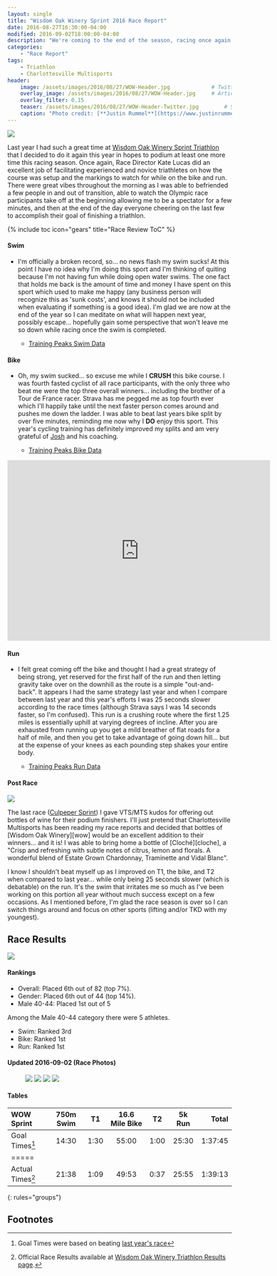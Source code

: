 ```yaml
---
layout: single
title: "Wisdom Oak Winery Sprint 2016 Race Report"
date: 2016-08-27T16:30:00-04:00
modified: 2016-09-02T18:00:00-04:00
description: "We're coming to the end of the season, racing once again the Wisdom Oak Winery Sprint to compare and evaluate my improvements." 	# For Twitter, not the Title
categories:
    - "Race Report"
tags:
    - Triathlon
    - Charlottesville Multisports
header:
    image: /assets/images/2016/08/27/WOW-Header.jpg				# Twitter (use 'teaser')
    overlay_image: /assets/images/2016/08/27/WOW-Header.jpg		# Article header at 2048x768
    overlay_filter: 0.15
    teaser: /assets/images/2016/08/27/WOW-Header-Twitter.jpg 		# Shrink image to 575 width
    caption: "Photo credit: [**Justin Rummel**](https://www.justinrummel.com)"
---
```


<p class="align-right"><a href="{{ site.url }}/assets/images/2016/08/27/WOW-LG-3.jpg"><img src="{{ site.url }}/assets/images/2016/08/27/WOW-SM-3.jpg" /></a></p>Last year I had such a great time at <a href="{{ site.url }}/wisdom-oak-winery-sprint-2015-race-report/">Wisdom Oak Winery Sprint Triathlon</a> that I decided to do it again this year in hopes to podium at least one more time this racing season.  Once again, Race Director Kate Lucas did an excellent job of facilitating experienced and novice triathletes on how the course was setup and the markings to watch for while on the bike and run.  There were great vibes throughout the morning as I was able to befriended a few people in and out of transition, able to watch the Olympic race participants take off at the beginning allowing me to be a spectator for a few minutes, and then at the end of the day everyone cheering on the last few to accomplish their goal of finishing a triathlon.

{% include toc icon="gears" title="Race Review ToC" %}

#### Swim

- I'm officially a broken record, so... no news flash my swim sucks!  At this point I have no idea why I'm doing this sport and I'm thinking of quiting because I'm not having fun while doing open water swims.  The one fact that holds me back is the amount of time and money I have spent on this sport which used to make me happy (any business person will recognize this as 'sunk costs', and knows it should not be included when evaluating if something is a good idea).  I'm glad we are now at the end of the year so I can meditate on what will happen next year, possibly escape... hopefully gain some perspective that won't leave me so down while racing once the swim is completed.

	+ [Training Peaks Swim Data](http://tpks.ws/MZUV0)

#### Bike

- Oh, my swim sucked... so excuse me while I **CRUSH** this bike course.  I was fourth fasted cyclist of all race participants, with the only three who beat me were the top three overall winners... including the brother of a Tour de France racer.  Strava has me pegged me as top fourth ever which I'll happily take until the next faster person comes around and pushes me down the ladder.  I was able to beat last years bike split by over five minutes, reminding me now why I **DO** enjoy this sport.  This year's cycling training has definitely improved my splits and am very grateful of [Josh][josh] and his coaching.

	+ [Training Peaks Bike Data](http://tpks.ws/YhqqD)

<p class="text-center"><iframe height='405' width='590' frameborder='0' allowtransparency='true' scrolling='no' src='https://www.strava.com/segments/5445873/embed'></iframe></p>

#### Run

- I felt great coming off the bike and thought I had a great strategy of being strong, yet reserved for the first half of the run and then letting gravity take over on the downhill as the route is a simple "out-and-back".  It appears I had the same strategy last year and when I compare between last year and this year's efforts I was 25 seconds slower according to the race times (although Strava says I was 14 seconds faster, so I'm confused).  This run is a crushing route where the first 1.25 miles is essentially uphill at varying degrees of incline.  After you are exhausted from running up you get a mild breather of flat roads for a half of mile, and then you get to take advantage of going down hill... but at the expense of your knees as each pounding step shakes your entire body.

	+ [Training Peaks Run Data](http://tpks.ws/2LKsf)

#### Post Race

<p class="align-left"><a href="{{ site.url }}/assets/images/2016/08/27/WOW-LG-2.jpg"><img src="{{ site.url }}/assets/images/2016/08/27/WOW-SM-2.jpg" /></a></p>The last race (<a href="{{ site.url }}/culpeper-sprint-2016-race-report/">Culpeper Sprint</a>) I gave VTS/MTS kudos for offering out bottles of wine for their podium finishers.  I'll just pretend that Charlottesville Multisports has been reading my race reports and decided that bottles of [Wisdom Oak Winery][wow] would be an excellent addition to their winners... and it is!  I was able to bring home a bottle of [Cloché][cloche], a "Crisp and refreshing with subtle notes of citrus, lemon and florals. A wonderful blend of Estate Grown Chardonnay, Traminette and Vidal Blanc".

I know I shouldn't beat myself up as I improved on T1, the bike, and T2 when compared to last year... while only being 25 seconds slower (which is debatable) on the run.  It's the swim that irritates me so much as I've been working on this portion all year without much success except on a few occasions.  As I mentioned before, I'm glad the race season is over so I can switch things around and focus on other sports (lifting and/or TKD with my youngest).

Race Results
---

<p class="align-right"><a href="{{ site.url }}/assets/images/2016/08/27/WOW-LG-1.jpg"><img src="{{ site.url }}/assets/images/2016/08/27/WOW-SM-1.jpg" /></a></p>

#### Rankings

- Overall: Placed 6th out of 82 (top 7%).
- Gender: Placed 6th out of 44 (top 14%).
- Male 40-44: Placed 1st out of 5

Among the Male 40-44 category there were 5 athletes.

- Swim: Ranked 3rd
- Bike: Ranked 1st
- Run: Ranked 1st


#### Updated 2016-09-02 (Race Photos)

<figure class="fourth">
<a href="{{ site.url }}/assets/images/2016/08/27/WOW-PRO-LG-1.jpg"><img src="{{ site.url }}/assets/images/2016/08/27/WOW-PRO-SM-1.jpg" /></a>
<a href="{{ site.url }}/assets/images/2016/08/27/WOW-PRO-LG-2.jpg"><img src="{{ site.url }}/assets/images/2016/08/27/WOW-PRO-SM-2.jpg" /></a>
<a href="{{ site.url }}/assets/images/2016/08/27/WOW-PRO-LG-3.jpg"><img src="{{ site.url }}/assets/images/2016/08/27/WOW-PRO-SM-3.jpg" /></a>
<a href="{{ site.url }}/assets/images/2016/08/27/WOW-PRO-LG-4.jpg"><img src="{{ site.url }}/assets/images/2016/08/27/WOW-PRO-SM-4.jpg" /></a>
</figure>


#### Tables

| WOW Sprint    | 750m Swim    | T1   | 16.6 Mile Bike | T2   | 5k Run   | Total       |
|:-------------------|:------------:|:----:|:--------------:|:----:|:--------:|------------:|
| Goal Times[^1]     | 14:30        | 1:30 | 55:00          | 1:00 | 25:30    | 1:37:45     |
|=====
| Actual Times[^2]   | 21:38        | 1:09 | 49:53          | 0:37 | 25:55    | 1:39:13     |
{: rules="groups"}


Footnotes
---

[^1]: Goal Times were based on beating <a href="{{ site.url }}/wisdom-oak-winery-sprint-2015-race-report/">last year's race</a>
[^2]: Official Race Results available at [Wisdom Oak Winery Triathlon Results page][wow_results].

[josh]: http://www.speedsherpa.com/coach
[wow]: https://www.wisdomoakwinery.com
[cloche]: https://www.wisdomoakwinery.com/product/Cloche
[wow_results]: http://eliteracemanagement.com/wp-content/uploads/2016/08/WOW2016AgeGroup.htm#%204%206

